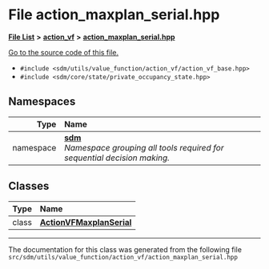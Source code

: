 
# File action\_maxplan\_serial.hpp

<link rel="stylesheet" href="https://cdnjs.cloudflare.com/ajax/libs/KaTeX/0.5.1/katex.min.css">
<link rel="stylesheet" href="https://cdn.jsdelivr.net/github-markdown-css/2.2.1/github-markdown.css"/>



[**File List**](files.md) **>** [**action\_vf**](dir_d1aeb2fe2f9787dc1bfb67b37cd039f2.md) **>** [**action\_maxplan\_serial.hpp**](action__maxplan__serial_8hpp.md)

[Go to the source code of this file.](action__maxplan__serial_8hpp_source.md)



* `#include <sdm/utils/value_function/action_vf/action_vf_base.hpp>`
* `#include <sdm/core/state/private_occupancy_state.hpp>`









## Namespaces

| Type | Name |
| ---: | :--- |
| namespace | [**sdm**](namespacesdm.md) <br>_Namespace grouping all tools required for sequential decision making._  |

## Classes

| Type | Name |
| ---: | :--- |
| class | [**ActionVFMaxplanSerial**](classsdm_1_1ActionVFMaxplanSerial.md) <br> |














------------------------------
The documentation for this class was generated from the following file `src/sdm/utils/value_function/action_vf/action_maxplan_serial.hpp`
